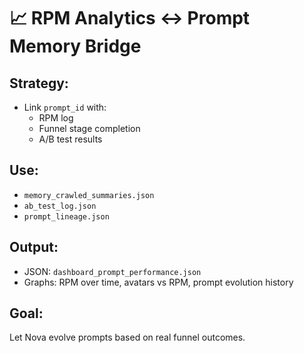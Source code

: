
# 📈 RPM Analytics ↔ Prompt Memory Bridge

## Strategy:
- Link `prompt_id` with:
  - RPM log
  - Funnel stage completion
  - A/B test results

## Use:
- `memory_crawled_summaries.json`
- `ab_test_log.json`
- `prompt_lineage.json`

## Output:
- JSON: `dashboard_prompt_performance.json`
- Graphs: RPM over time, avatars vs RPM, prompt evolution history

## Goal:
Let Nova evolve prompts based on real funnel outcomes.
